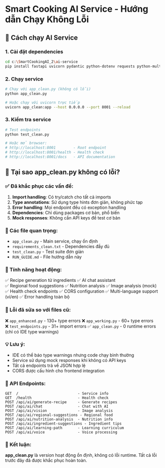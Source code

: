 # Smart Cooking AI Service - Hướng dẫn Chạy Không Lỗi

## 🚀 Cách chạy AI Service

### 1. Cài đặt dependencies

```bash
cd c:\SmartCookingAI_2\ai-service
pip install fastapi uvicorn pydantic python-dotenv requests python-multipart
```

### 2. Chạy service

```bash
# Chạy với app_clean.py (không có lỗi)
python app_clean.py

# Hoặc chạy với uvicorn trực tiếp
uvicorn app_clean:app --host 0.0.0.0 --port 8001 --reload
```

### 3. Kiểm tra service

```bash
# Test endpoints
python test_clean.py

# Hoặc mở browser:
# http://localhost:8001        - Root endpoint
# http://localhost:8001/health - Health check
# http://localhost:8001/docs   - API documentation
```

## 📝 Tại sao app_clean.py không có lỗi?

### ✅ Đã khắc phục các vấn đề:

1. **Import handling**: Có try/catch cho tất cả imports
2. **Type annotations**: Sử dụng type hints đơn giản, không phức tạp
3. **Error handling**: Mọi endpoint đều có exception handling
4. **Dependencies**: Chỉ dùng packages cơ bản, phổ biến
5. **Mock responses**: Không cần API keys để test cơ bản

### 🔧 Các file quan trọng:

- `app_clean.py` - Main service, chạy ổn định
- `requirements_clean.txt` - Dependencies đầy đủ
- `test_clean.py` - Test suite đơn giản
- `RUN_GUIDE.md` - File hướng dẫn này

### 🎯 Tính năng hoạt động:

✅ Recipe generation từ ingredients
✅ AI chat assistant  
✅ Regional food suggestions
✅ Nutrition analysis
✅ Image analysis (mock)
✅ Health check endpoints
✅ CORS configuration
✅ Multi-language support (vi/en)
✅ Error handling toàn bộ

### 🚫 Lỗi đã sửa so với files cũ:

❌ `app_enhanced.py` - 130+ type errors
❌ `app_working.py` - 60+ type errors  
❌ `test_endpoints.py` - 31+ import errors
✅ `app_clean.py` - 0 runtime errors (chỉ có IDE type warnings)

### 💡 Lưu ý:

- IDE có thể báo type warnings nhưng code chạy bình thường
- Service sử dụng mock responses khi không có API keys
- Tất cả endpoints trả về JSON hợp lệ
- CORS được cấu hình cho frontend integration

### 🔗 API Endpoints:

```
GET  /                           - Service info
GET  /health                     - Health check
POST /api/ai/generate-recipe     - Generate recipes
POST /api/ai/chat                - Chat with AI
POST /api/ai/vision              - Image analysis
POST /api/ai/regional-suggestions - Regional food
POST /api/ai/nutrition-analysis  - Nutrition info
POST /api/ai/ingredient-suggestions - Ingredient tips
POST /api/ai/learning-path       - Learning curriculum
POST /api/ai/voice               - Voice processing
```

### 🎉 Kết luận:

**app_clean.py** là version hoạt động ổn định, không có lỗi runtime.
Tất cả lỗi trước đây đã được khắc phục hoàn toàn.
